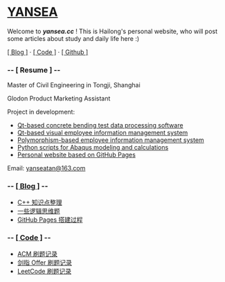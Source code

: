 # [YANSEA](https://yansea.cc)

Welcome to ***yansea.cc*** ! This is Hailong's personal website, who will post some articles about study and daily life here :)

[[ Blog ]](./blog/) · [[ Code ]](./code/) · [[ Github ]](https://github.com/YanseaTan)

### -- [ Resume ] --

Master of Civil Engineering in Tongji, Shanghai

Glodon Product Marketing Assistant

Project in development:

- [Qt-based concrete bending test data processing software](https://github.com/YanseaTan/bending-data)
- [Qt-based visual employee information management system](https://github.com/YanseaTan/qt-based-eims)
- [Polymorphism-based employee information management system](https://github.com/YanseaTan/polymorphism-based-eims)
- [Python scripts for Abaqus modeling and calculations](https://github.com/YanseaTan/python-script-for-abaqus)
- [Personal website based on GitHub Pages](https://github.com/YanseaTan/YanseaTan.github.io)

Email: yanseatan@163.com

### -- [[ Blog ]](./blog/) --

- [C++ 知识点整理][220414]
- [一些逻辑思维题][220410]
- [GitHub Pages 搭建过程][220317]

[220414]:./blog/220414-knowledge-summary-of-cpp
[220410]:./blog/220410-summary-of-logical-thinking-questions
[220317]:./blog/220317-github-pages-building-process

### -- [[ Code ]](./code/) --

- [ACM 刷题记录][acm-code]
- [剑指 Offer 刷题记录][jz-offer]
- [LeetCode 刷题记录][leetcode]

[acm-code]:./code/acm-code
[jz-offer]:./code/jz-offer
[leetcode]:./code/leetcode